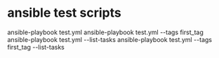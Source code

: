 # ansible test scripts

ansible-playbook test.yml
ansible-playbook test.yml --tags first_tag
ansible-playbook test.yml --list-tasks
ansible-playbook test.yml --tags first_tag --list-tasks
